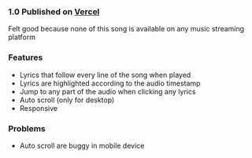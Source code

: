 ### 1.0 Published on [Vercel](https://mashimarotv.vercel.app/)

Felt good because none of this song is available on any music streaming platform

### Features

-   Lyrics that follow every line of the song when played
-   Lyrics are highlighted according to the audio timestamp
-   Jump to any part of the audio when clicking any lyrics
-   Auto scroll (only for desktop)
-   Responsive

### Problems

-   Auto scroll are buggy in mobile device
